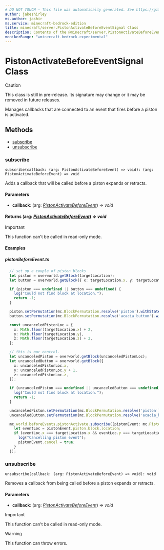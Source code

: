 ```yaml
---
# DO NOT TOUCH — This file was automatically generated. See https://github.com/mojang/minecraftapidocsgenerator to modify descriptions, examples, etc.
author: jakeshirley
ms.author: jashir
ms.service: minecraft-bedrock-edition
title: minecraft/server.PistonActivateBeforeEventSignal Class
description: Contents of the @minecraft/server.PistonActivateBeforeEventSignal class.
monikerRange: "=minecraft-bedrock-experimental"
---
```

# PistonActivateBeforeEventSignal Class

> [!CAUTION]
> This class is still in pre-release.  Its signature may change or it may be removed in future releases.

Manages callbacks that are connected to an event that fires before a piston is activated.

## Methods
- [subscribe](#subscribe)
- [unsubscribe](#unsubscribe)

### **subscribe**
`
subscribe(callback: (arg: PistonActivateBeforeEvent) => void): (arg: PistonActivateBeforeEvent) => void
`

Adds a callback that will be called before a piston expands or retracts.

#### **Parameters**
- **callback**: (arg: [*PistonActivateBeforeEvent*](PistonActivateBeforeEvent.md)) => *void*

#### **Returns** (arg: [*PistonActivateBeforeEvent*](PistonActivateBeforeEvent.md)) => *void*

> [!IMPORTANT]
> This function can't be called in read-only mode.

#### Examples
##### ***pistonBeforeEvent.ts***
```typescript
  // set up a couple of piston blocks
  let piston = overworld.getBlock(targetLocation);
  let button = overworld.getBlock({ x: targetLocation.x, y: targetLocation.y + 1, z: targetLocation.z });

  if (piston === undefined || button === undefined) {
    log("Could not find block at location.");
    return -1;
  }

  piston.setPermutation(mc.BlockPermutation.resolve('piston').withState('facing_direction', 3));
  button.setPermutation(mc.BlockPermutation.resolve('acacia_button').withState('facing_direction', 1));

  const uncanceledPistonLoc = {
    x: Math.floor(targetLocation.x) + 2,
    y: Math.floor(targetLocation.y),
    z: Math.floor(targetLocation.z) + 2,
  };

  // this is our control.
  let uncanceledPiston = overworld.getBlock(uncanceledPistonLoc);
  let uncanceledButton = overworld.getBlock({
    x: uncanceledPistonLoc.x,
    y: uncanceledPistonLoc.y + 1,
    z: uncanceledPistonLoc.z,
  });

  if (uncanceledPiston === undefined || uncanceledButton === undefined) {
    log("Could not find block at location.");
    return -1;
  }

  uncanceledPiston.setPermutation(mc.BlockPermutation.resolve('piston').withState('facing_direction', 3));
  uncanceledButton.setPermutation(mc.BlockPermutation.resolve('acacia_button').withState('facing_direction', 1));

  mc.world.beforeEvents.pistonActivate.subscribe((pistonEvent: mc.PistonActivateBeforeEvent) => {
    let eventLoc = pistonEvent.piston.block.location;
    if (eventLoc.x === targetLocation.x && eventLoc.y === targetLocation.y && eventLoc.z === targetLocation.z) {
      log("Cancelling piston event");
      pistonEvent.cancel = true;
    }
  });
```

### **unsubscribe**
`
unsubscribe(callback: (arg: PistonActivateBeforeEvent) => void): void
`

Removes a callback from being called before a piston expands or retracts.

#### **Parameters**
- **callback**: (arg: [*PistonActivateBeforeEvent*](PistonActivateBeforeEvent.md)) => *void*

> [!IMPORTANT]
> This function can't be called in read-only mode.

> [!WARNING]
> This function can throw errors.
